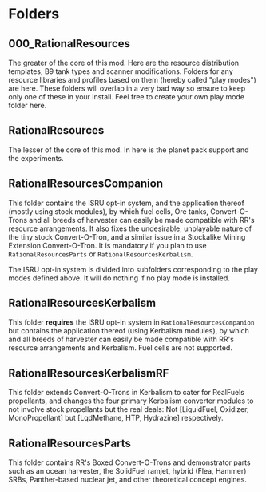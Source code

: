 # Folders

## 000_RationalResources
The greater of the core of this mod. Here are the resource distribution templates, B9 tank types and scanner modifications. Folders for any resource libraries and profiles based on them (hereby called "play modes") are here. These folders will overlap in a very bad way so ensure to keep only one of these in your install. Feel free to create your own play mode folder here.

## RationalResources
The lesser of the core of this mod. In here is the planet pack support and the experiments.

## RationalResourcesCompanion
This folder contains the ISRU opt-in system, and the application thereof (mostly using stock modules), by which fuel cells, Ore tanks, Convert-O-Trons and all breeds of harvester can easily be made compatible with RR's resource arrangements. It also fixes the undesirable, unplayable nature of the tiny stock Convert-O-Tron, and a similar issue in a Stockalike Mining Extension Convert-O-Tron. It is mandatory if you plan to use `RationalResourcesParts` or `RationalResourcesKerbalism`.

The ISRU opt-in system is divided into subfolders corresponding to the play modes defined above. It will do nothing if no play mode is installed.

## RationalResourcesKerbalism
This folder **requires** the ISRU opt-in system in `RationalResourcesCompanion` but contains the application thereof (using Kerbalism modules), by which and all breeds of harvester can easily be made compatible with RR's resource arrangements and Kerbalism. Fuel cells are not supported.

## RationalResourcesKerbalismRF
This folder extends Convert-O-Trons in Kerbalism to cater for RealFuels propellants, and changes the four primary Kerbalism converter modules to not involve stock propellants but the real deals: Not [LiquidFuel, Oxidizer, MonoPropellant] but [LqdMethane, HTP, Hydrazine] respectively.  

## RationalResourcesParts
This folder contains RR's Boxed Convert-O-Trons and demonstrator parts such as an ocean harvester, the SolidFuel ramjet, hybrid (Flea, Hammer) SRBs, Panther-based nuclear jet, and other theoretical concept engines.